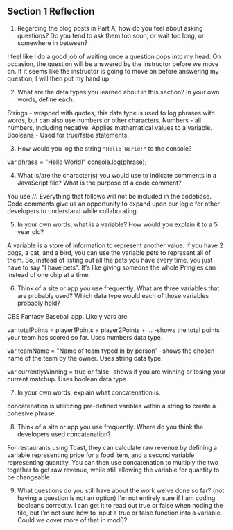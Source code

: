 ## Section 1 Reflection

1. Regarding the blog posts in Part A, how do you feel about asking questions? Do you tend to ask them too soon, or wait too long, or somewhere in between?

I feel like I do a good job of waiting once a question pops into my head. On occasion, the question will be answered by the instructor before we move on. If it seems like the instructor is going to move on before answering my question, I will then put my hand up.

2. What are the data types you learned about in this section? In your own words, define each.

Strings - wrapped with quotes, this data type is used to log phrases with words, but can also use numbers or other characters.
Numbers - all numbers, including negative. Applies mathematical values to a variable.
Booleans - Used for true/false statements.

3. How would you log the string `"Hello World!"` to the console?

var phrase = "Hello World!"
console.log(phrase);


4. What is/are the character(s) you would use to indicate comments in a JavaScript file? What is the purpose of a code comment?

You use //. Everything that follows will not be included in the codebase. Code comments give us an opportunity to expand upon our logic for other developers to understand while collaborating.

5. In your own words, what is a variable? How would you explain it to a 5 year old?

A variable is a store of information to represent another value. If you have 2 dogs, a cat, and a bird, you can use the variable pets to represent all of them. So, instead of listing out all the pets you have every time, you just have to say "I have pets". It's like giving someone the whole Pringles can instead of one chip at a time.

6. Think of a site or app you use frequently. What are three variables that are probably used? Which data type would each of those variables probably hold?

CBS Fantasy Baseball app. Likely vars are

var totalPoints = player1Points + player2Points + ... -shows the total points your team has scored so far. Uses numbers data type.

var teamName = "Name of team typed in by person" -shows the chosen name of the team by the owner. Uses string data type.

var currentlyWinning = true or false -shows if you are winning or losing your current matchup. Uses boolean data type.

7. In your own words, explain what concatenation is.

concatenation is utilitizing pre-defined varibles within a string to create a cohesive phrase.

8. Think of a site or app you use frequently. Where do you think the developers used concatenation?

For restaurants using Toast, they can calculate raw revenue by defining a variable representing price for a food item, and a second variable representing quantity. You can then use concatenation to multiply the two together to get raw revenue, while still allowing the variable for quantity to be changeable.

9. What questions do you still have about the work we've done so far? (not having a question is not an option)
I'm not entirely sure if I am coding booleans correctly. I can get it to read out true or false when noding the file, but I'm not sure how to input a true or false function into a variable. Could we cover more of that in mod0?
